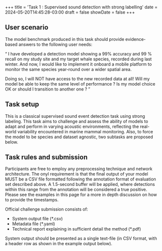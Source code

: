 +++
title = 'Task 1 : Supervised sound detection with strong labelling'
date = 2024-05-20T14:45:28-03:00
draft = false
showDate = false
+++

## User scenario 

The model benchmark produced in this task should provide evidence-based answers to the following user needs:

“ I have developed a detection model showing a 99% accuracy and 99 % recall on my study site and my target whale species, recorded during last winter. And now, I would like to implement it onboard a mobile platform to monitor the same species year-round over a wider spatial area.

Doing so, I will NOT have access to the new recorded data at all! Will my model be able to keep the same level of performance ? Is my model choice OK or should I transition to another one ? ”


## Task setup

This is a classical supervised sound event detection task using strong labeling. This task aims to challenge and assess the ability of models to adapt and perform in varying acoustic environments, reflecting the real-world variability encountered in marine mammal monitoring. Also, to force the model to be species and dataset agnostic, two subtasks are proposed below.





## Task rules and submission

Participants are free to employ any preprocessing technique and network architecture. The onyl requirement is that the final output of your model MUST be a CSV file formatted following the annotation format of evaluation set described above. A 1.5-second buffer will be applied, where detections within this range from the annotation will be considered a true positive. Please see the examples in this page for a more in depth discussion on how to provide the timestamps.

Official challenge submission consists of:

- System output file (*.csv)
- Metadata file (*.yaml)
- Technical report explaining in sufficient detail the method (*.pdf)

System output should be presented as a single text-file (in CSV format, with a header row as shown in the example output below). 



